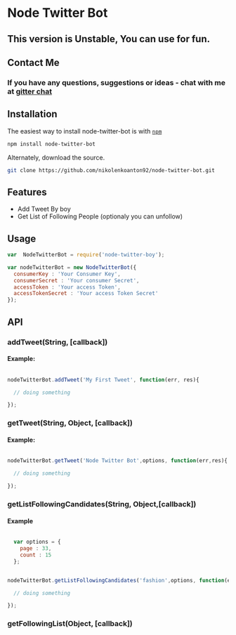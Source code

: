 # Node Twitter Bot

##  This version is Unstable, You can use for fun.

## Contact Me

### If you have any questions, suggestions or ideas - chat with me at [gitter chat](https://gitter.im/nikolenkoanton92/node-twitter-bot)

##  Installation

The easiest way to install node-twitter-bot is with [`npm`](http://npmjs.org)

```sh
npm install node-twitter-bot
```

Alternately, download the source.

```sh
git clone https://github.com/nikolenkoanton92/node-twitter-bot.git
```

##  Features

* Add Tweet By boy
* Get List of Following People  (optionaly you can unfollow)


##  Usage

```javascript
var  NodeTwitterBot = require('node-twitter-boy');

var nodeTwitterBot = new NodeTwitterBot({
  consumerKey : 'Your Consumer Key',
  consumerSecret : 'Your consumer Secret',
  accessToken : 'Your access Token',
  accessTokenSecret : 'Your access Token Secret'
});
```

## API

###  addTweet(String, [callback])

#### Example:

```javascript

nodeTwitterBot.addTweet('My First Tweet', function(err, res){

  // doing something

});

```

###  getTweet(String, Object, [callback])

####  Example:

```javascript

nodeTwitterBot.getTweet('Node Twitter Bot',options, function(err,res){

  // doing something

});

```

###  getListFollowingCandidates(String, Object,[callback])

####  Example

```javascript

  var options = {
    page : 33,
    count : 15
  };

```

```javascript

nodeTwitterBot.getListFollowingCandidates('fashion',options, function(err,res){

  // doing something

});

```


### getFollowingList(Object, [callback])



